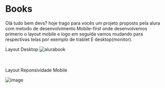 # Books
Olá tudo bem devs? hoje trago para vocês um projeto proposto pela alura com metodo de desenvolvimento Mobile-first onde desenvolvemos primerio o layout mobile e logo em seguida vamos mudando para respectivas telas por exemplo de trablet E desktop(monitor).


Layout Desktop 
![alurabook](https://user-images.githubusercontent.com/98132837/174701597-a291113e-1005-496c-b6c1-05be85c991e6.png)
<br>
<br>
<br>

Layout Reponsividade Mobile

![image](https://user-images.githubusercontent.com/98132837/174702258-47fd0604-c335-4310-bfd0-ee7c05474860.png)

